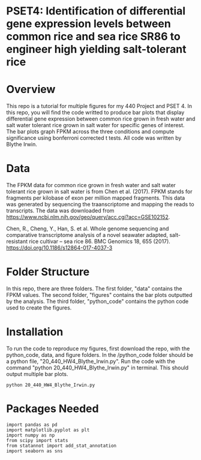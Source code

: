 # **PSET4: Identification of differential gene expression levels between common rice and sea rice SR86 to engineer high yielding salt-tolerant rice**
# **Overview**
This repo is a tutorial for multiple figures for my 440 Project and PSET 4. In this repo, you will find the code writted to produce bar plots that 
display differential gene expression between common rice grown in fresh water and salt water tolerant rice grown in salt water for specific genes of interest.
The bar plots graph FPKM across the three conditions and compute significance using bonferroni corrected t tests. All code was written by Blythe Irwin.
# **Data**
The FPKM data for common rice grown in fresh water and salt water tolerant rice grown in salt water is from Chen et al. (2017). FPKM stands for fragments per 
kilobase of exon per million mapped fragments. This data was generated by sequencing the traanscriptome and mapping the reads to transcripts. The data was 
downloaded from https://www.ncbi.nlm.nih.gov/geo/query/acc.cgi?acc=GSE102152.

Chen, R., Cheng, Y., Han, S. et al. Whole genome sequencing and comparative transcriptome analysis of a novel seawater adapted, salt-resistant rice cultivar 
– sea rice 86. BMC Genomics 18, 655 (2017). https://doi.org/10.1186/s12864-017-4037-3
# **Folder Structure**
In this repo, there are three folders. The first folder, "data" contains the FPKM values. The second folder, "figures" contains the bar plots outputted by 
the analysis. The third folder, "python_code" contains the python code used to create the figures.
# **Installation**
To run the code to reproduce my figures, first download the repo, with the python_code, data, and figure folders. In the /python_code folder should be a 
python file, "20_440_HW4_Blythe_Irwin.py". Run the code with the command "python 20_440_HW4_Blythe_Irwin.py" in terminal. This should output multiple bar plots.
```
python 20_440_HW4_Blythe_Irwin.py
```
# **Packages Needed**
```
import pandas as pd
import matplotlib.pyplot as plt
import numpy as np
from scipy import stats
from statannot import add_stat_annotation
import seaborn as sns
```
